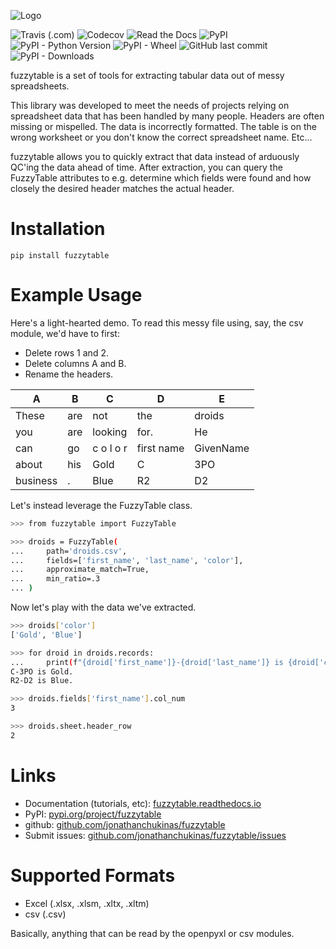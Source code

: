 ![Logo](https://raw.githubusercontent.com/jonathanchukinas/fuzzytable/master/docs/source/_static/logo.png "fuzzytable logo")

![Travis (.com)](https://img.shields.io/travis/com/jonathanchukinas/fuzzytable)
![Codecov](https://img.shields.io/codecov/c/github/jonathanchukinas/fuzzytable)
![Read the Docs](https://img.shields.io/readthedocs/fuzzytable)
![PyPI](https://img.shields.io/pypi/v/fuzzytable)
![PyPI - Python Version](https://img.shields.io/pypi/pyversions/fuzzytable)
![PyPI - Wheel](https://img.shields.io/pypi/wheel/fuzzytable)
![GitHub last commit](https://img.shields.io/github/last-commit/jonathanchukinas/fuzzytable)
![PyPI - Downloads](https://img.shields.io/pypi/dm/fuzzytable)


fuzzytable is a set of tools for extracting tabular data out of messy spreadsheets.

This library was developed to meet the needs of projects relying on spreadsheet data that has been handled by many people. Headers are often missing or mispelled. The data is incorrectly formatted. The table is on the wrong worksheet or you don't know the correct spreadsheet name. Etc...

fuzzytable allows you to quickly extract that data instead of arduously QC'ing the data ahead of time. After extraction, you can query the FuzzyTable attributes to e.g. determine which fields were found and how closely the desired header matches the actual header.

# Installation

```shell
pip install fuzzytable
```

# Example Usage

Here's a light-hearted demo. To read this messy file using, say, the csv module, we'd have to first:
- Delete rows 1 and 2.
- Delete columns A and B.
- Rename the headers. 

| A         | B 	| C          	| D      	    | E 	|
|----------	|-----	|------------	|----------	    |--------	|
| These    	| are 	| not        	| the      	    | droids 	|
| you      	| are 	| looking    	| for.     	    | He     	|
| can      	| go  	| c o l o r     | first name 	| GivenName	|
| about    	| his 	| Gold   	    | C          	| 3PO      	|
| business 	| .   	| Blue   	    | R2         	| D2       	|

Let's instead leverage the FuzzyTable class.

```bash
>>> from fuzzytable import FuzzyTable

>>> droids = FuzzyTable(
...     path='droids.csv',
...     fields=['first_name', 'last_name', 'color'],
...     approximate_match=True,
...     min_ratio=.3
... )
```

Now let's play with the data we've extracted.

```bash
>>> droids['color']
['Gold', 'Blue']

>>> for droid in droids.records:
...     print(f"{droid['first_name']}-{droid['last_name']} is {droid['color']}.")
C-3PO is Gold.
R2-D2 is Blue.

>>> droids.fields['first_name'].col_num
3

>>> droids.sheet.header_row
2
```

# Links

- Documentation (tutorials, etc): [fuzzytable.readthedocs.io](https://fuzzytable.readthedocs.io/)
- PyPI: [pypi.org/project/fuzzytable](https://pypi.org/project/fuzzytable/)
- github: [github.com/jonathanchukinas/fuzzytable](https://github.com/jonathanchukinas/fuzzytable)
- Submit issues: [github.com/jonathanchukinas/fuzzytable/issues](https://github.com/jonathanchukinas/fuzzytable/issues)

# Supported Formats
- Excel (.xlsx, .xlsm, .xltx, .xltm)
- csv (.csv)

Basically, anything that can be read by the openpyxl or csv modules. 
